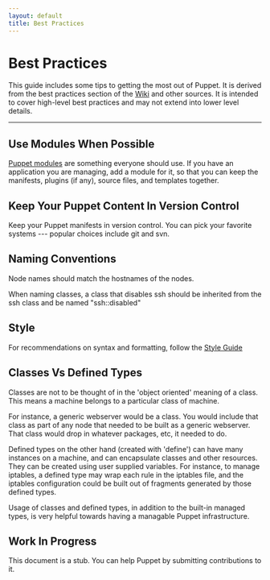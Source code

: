 ```yaml
---
layout: default
title: Best Practices
---
```


Best Practices
==============

This guide includes some tips to getting the most out of Puppet.  It is derived from the best practices section of the [Wiki](http://projects.puppetlabs.com/projects/puppet/wiki/Puppet_Best_Practice) and other sources.  It is intended to cover high-level best practices and may not extend into lower level details.

* * *

Use Modules When Possible
-------------------------

[Puppet modules](./modules.html) are something everyone should use.   If you have an application you are managing, add a module for it, so that you can keep the manifests, plugins (if any), source files, and templates together.

Keep Your Puppet Content In Version Control
-------------------------------------------

Keep your Puppet manifests in version control.  You can pick your favorite systems --- popular choices include git and svn.

Naming Conventions
------------------

Node names should match the hostnames of the nodes.

When naming classes, a class that disables ssh should be inherited from the ssh class and be named "ssh::disabled"

Style
-----

For recommendations on syntax and formatting, follow the [Style Guide](./style_guide.html)

Classes Vs Defined Types
------------------------

Classes are not to be thought of in the 'object oriented' meaning of a class.
This means a machine belongs to a particular class of machine.

For instance, a generic webserver would be a class. You would
include that class as part of any node that needed to be built as a
generic webserver. That class would drop in whatever packages, etc,
it needed to do.

Defined types on the other hand (created with 'define') can have
many instances on a machine, and can encapsulate classes
and other resources.    They can be created using user supplied
variables.  For instance, to manage iptables, a defined type
may wrap each rule in the iptables file, and the iptables configuration
could be built out of fragments generated by those defined types.

Usage of classes and defined types, in addition to the built-in managed
types, is very helpful towards having a managable Puppet infrastructure.

Work In Progress
----------------

This document is a stub.  You can help Puppet by submitting contributions to it.


